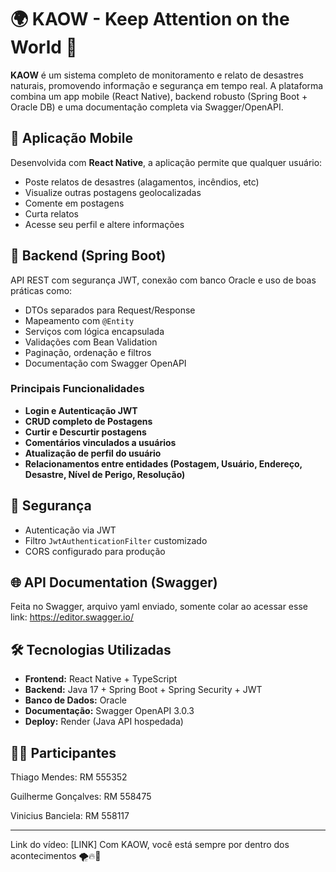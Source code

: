 # 🌍 KAOW - Keep Attention on the World 🚨

**KAOW** é um sistema completo de monitoramento e relato de desastres naturais, promovendo informação e segurança em tempo real. A plataforma combina um app mobile (React Native), backend robusto (Spring Boot + Oracle DB) e uma documentação completa via Swagger/OpenAPI.

## 📱 Aplicação Mobile
Desenvolvida com **React Native**, a aplicação permite que qualquer usuário:
- Poste relatos de desastres (alagamentos, incêndios, etc)
- Visualize outras postagens geolocalizadas
- Comente em postagens
- Curta relatos
- Acesse seu perfil e altere informações

## 🚀 Backend (Spring Boot)
API REST com segurança JWT, conexão com banco Oracle e uso de boas práticas como:
- DTOs separados para Request/Response
- Mapeamento com `@Entity`
- Serviços com lógica encapsulada
- Validações com Bean Validation
- Paginação, ordenação e filtros
- Documentação com Swagger OpenAPI

### Principais Funcionalidades
- **Login e Autenticação JWT**
- **CRUD completo de Postagens**
- **Curtir e Descurtir postagens**
- **Comentários vinculados a usuários**
- **Atualização de perfil do usuário**
- **Relacionamentos entre entidades (Postagem, Usuário, Endereço, Desastre, Nível de Perigo, Resolução)**

## 🔐 Segurança
- Autenticação via JWT
- Filtro `JwtAuthenticationFilter` customizado
- CORS configurado para produção

## 🌐 API Documentation (Swagger)
Feita no Swagger, arquivo yaml enviado, somente colar ao acessar esse link: https://editor.swagger.io/

## 🛠️ Tecnologias Utilizadas
- **Frontend:** React Native + TypeScript
- **Backend:** Java 17 + Spring Boot + Spring Security + JWT
- **Banco de Dados:** Oracle
- **Documentação:** Swagger OpenAPI 3.0.3
- **Deploy:** Render (Java API hospedada)

## 👨‍💻 Participantes
Thiago Mendes: 		RM 555352

Guilherme Gonçalves: 	RM 558475

Vinicius Banciela: 	RM 558117

---
Link do vídeo: [LINK]
Com KAOW, você está sempre por dentro dos acontecimentos 🌪️🔥🌊

